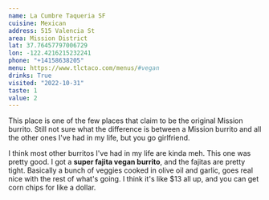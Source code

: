 ```yaml
---
name: La Cumbre Taqueria SF
cuisine: Mexican
address: 515 Valencia St
area: Mission District
lat: 37.76457797006729
lon: -122.4216215232241
phone: "+14158638205"
menu: https://www.tlctaco.com/menus/#vegan
drinks: True
visited: "2022-10-31"
taste: 1
value: 2
---
```


This place is one of the few places that claim to be the original Mission burrito. Still not sure what the difference is between a Mission burrito and all the other ones I've had in my life, but you go girlfriend.

I think most other burritos I've had in my life are kinda meh. This one was pretty good. I got a **super fajita vegan burrito**, and the fajitas are pretty tight. Basically a bunch of veggies cooked in olive oil and garlic, goes real nice with the rest of what's going. I think it's like $13 all up, and you can get corn chips for like a dollar.
